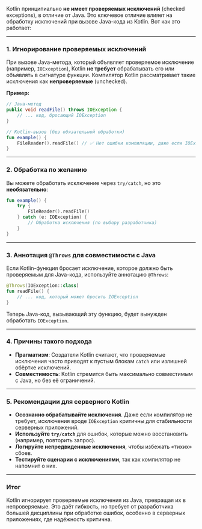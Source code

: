 Kotlin принципиально **не имеет проверяемых исключений** (checked exceptions), в отличие от Java. Это ключевое отличие влияет на обработку исключений при вызове Java-кода из Kotlin. Вот как это работает:

---

### 1. **Игнорирование проверяемых исключений**
При вызове Java-метода, который объявляет проверяемое исключение (например, `IOException`), Kotlin **не требует** обрабатывать его или объявлять в сигнатуре функции. Компилятор Kotlin рассматривает такие исключения как **непроверяемые** (unchecked).

**Пример:**
```java
// Java-метод
public void readFile() throws IOException {
    // ... код, бросающий IOException
}
```

```kotlin
// Kotlin-вызов (без обязательной обработки)
fun example() {
    FileReader().readFile() // ✅ Нет ошибки компиляции, даже если IOException не обработан
}
```

---

### 2. **Обработка по желанию**
Вы можете обработать исключение через `try/catch`, но это **необязательно**:
```kotlin
fun example() {
    try {
        FileReader().readFile()
    } catch (e: IOException) {
        // Обработка исключения (по выбору разработчика)
    }
}
```

---

### 3. **Аннотация `@Throws` для совместимости с Java**
Если Kotlin-функция бросает исключение, которое должно быть проверяемым для Java-кода, используйте аннотацию `@Throws`:
```kotlin
@Throws(IOException::class)
fun readFile() {
    // ... код, который может бросить IOException
}
```
Теперь Java-код, вызывающий эту функцию, будет вынужден обработать `IOException`.

---

### 4. **Причины такого подхода**
- **Прагматизм**: Создатели Kotlin считают, что проверяемые исключения часто приводят к пустым блокам `catch` или излишней обёртке исключений.
- **Совместимость**: Kotlin стремится быть максимально совместимым с Java, но без её ограничений.

---

### 5. **Рекомендации для серверного Kotlin**
- **Осознанно обрабатывайте исключения**. Даже если компилятор не требует, исключения вроде `IOException` критичны для стабильности серверных приложений.
- **Используйте `try/catch`** для ошибок, которые можно восстановить (например, повторить запрос).
- **Логируйте непредвиденные исключения**, чтобы избежать «тихих» сбоев.
- **Тестируйте сценарии с исключениями**, так как компилятор не напомнит о них.

---

### Итог
Kotlin игнорирует проверяемые исключения из Java, превращая их в непроверяемые. Это даёт гибкость, но требует от разработчика большей дисциплины при обработке ошибок, особенно в серверных приложениях, где надёжность критична.
